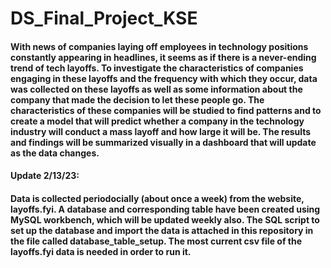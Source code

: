 # DS_Final_Project_KSE

#### With news of companies laying off employees in technology positions constantly appearing in headlines, it seems as if there is a never-ending trend of tech layoffs. To investigate the characteristics of companies engaging in these layoffs and the frequency with which they occur, data was collected on these layoffs as well as some information about the company that made the decision to let these people go. The characteristics of these companies will be studied to find patterns and to create a model that will predict whether a company in the technology industry will conduct a mass layoff and how large it will be. The results and findings will be summarized visually in a dashboard that will update as the data changes. 

#### Update 2/13/23:

#### Data is collected periodocially (about once a week) from the website, layoffs.fyi. A database and corresponding table have been created using MySQL workbench, which will be updated weekly also. The SQL script to set up the database and import the data is attached in this repository in the file called database_table_setup. The most current csv file of the layoffs.fyi data is needed in order to run it. 
